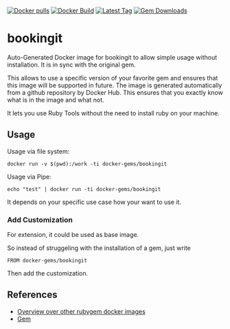 [![Docker pulls](https://img.shields.io/docker/pulls/rubygem/bookingit.svg)](https://hub.docker.com/r/rubygem/bookingit/)
[![Docker Build](https://img.shields.io/docker/automated/rubygem/bookingit.svg)](https://hub.docker.com/r/rubygem/bookingit/)
[![Latest Tag](https://img.shields.io/github/tag/docker-rubygem/bookingit.svg)](https://hub.docker.com/r/rubygem/bookingit/)
[![Gem Downloads](https://img.shields.io/gem/dt/bookingit.svg)](https://rubygems.org/gems/bookingit/)
# bookingit

Auto-Generated Docker image for bookingit to allow simple usage without installation.
It is in sync with the original gem.

This allows to use a specific version of your favorite gem and ensures that this image will be supported in future.
The image is generated automatically from a github repository by Docker Hub.
This ensures that you exactly know what is in the image and what not.

It lets you use Ruby Tools without the need to install ruby on your machine.

## Usage

Usage via file system:

`docker run -v $(pwd):/work -ti docker-gems/bookingit`

Usage via Pipe:

`echo "test" | docker run -ti docker-gems/bookingit`

It depends on your specific use case how your want to use it.

### Add Customization

For extension, it could be used as base image.

So instead of struggeling with the installation of a gem, just write

`FROM docker-gems/bookingit`

Then add the customization.

## References

 - [Overview over other rubygem docker images](https://github.com/thinkbot/docker-rubygem)
 - [Gem](https://rubygems.org/gems/bookingit/)
